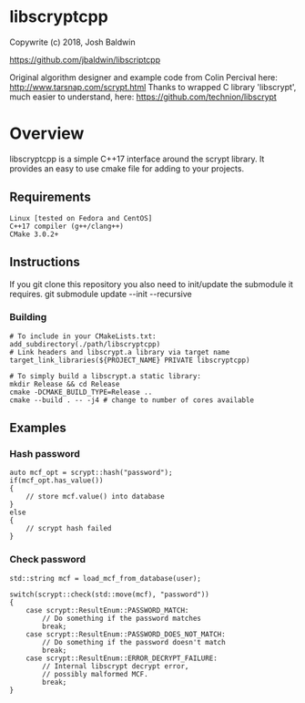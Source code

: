 libscryptcpp
============

Copywrite (c) 2018, Josh Baldwin

https://github.com/jbaldwin/libscriptcpp

Original algorithm designer and example code from Colin Percival here: http://www.tarsnap.com/scrypt.html
Thanks to wrapped C library 'libscrypt', much easier to understand, here: https://github.com/technion/libscrypt

# Overview #
libscryptcpp is a simple C++17 interface around the scrypt library.  It provides an easy to use cmake file for adding to your projects.

## Requirements
    Linux [tested on Fedora and CentOS]
    C++17 compiler (g++/clang++)
    CMake 3.0.2+

## Instructions
If you git clone this repository you also need to init/update the submodule it requires.
    git submodule update --init --recursive

### Building
    # To include in your CMakeLists.txt:
    add_subdirectory(./path/libscryptcpp)
    # Link headers and libscrypt.a library via target name
    target_link_libraries(${PROJECT_NAME} PRIVATE libscryptcpp)

    # To simply build a libscrypt.a static library:
    mkdir Release && cd Release
    cmake -DCMAKE_BUILD_TYPE=Release ..
    cmake --build . -- -j4 # change to number of cores available

## Examples

### Hash password

    auto mcf_opt = scrypt::hash("password");
    if(mcf_opt.has_value())
    {
        // store mcf.value() into database
    }
    else
    {
        // scrypt hash failed
    }

### Check password

    std::string mcf = load_mcf_from_database(user);

    switch(scrypt::check(std::move(mcf), "password"))
    {
        case scrypt::ResultEnum::PASSWORD_MATCH:
            // Do something if the password matches
            break;
        case scrypt::ResultEnum::PASSWORD_DOES_NOT_MATCH:
            // Do something if the password doesn't match
            break;
        case scrypt::ResultEnum::ERROR_DECRYPT_FAILURE:
            // Internal libscrypt decrypt error, 
            // possibly malformed MCF.
            break;
    }
